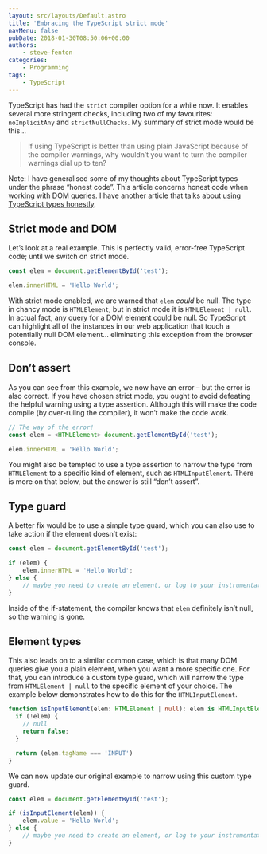 ```yaml
---
layout: src/layouts/Default.astro
title: 'Embracing the TypeScript strict mode'
navMenu: false
pubDate: 2018-01-30T08:50:06+00:00
authors:
    - steve-fenton
categories:
    - Programming
tags:
    - TypeScript
---
```


TypeScript has had the `strict` compiler option for a while now. It enables several more stringent checks, including two of my favourites: `noImplicitAny` and `strictNullChecks`. My summary of strict mode would be this…

> If using TypeScript is better than using plain JavaScript because of the compiler warnings, why wouldn’t you want to turn the compiler warnings dial up to ten?

Note: I have generalised some of my thoughts about TypeScript types under the phrase “honest code”. This article concerns honest code when working with DOM queries. I have another article that talks about [using TypeScript types honestly](/blog/2018/02/apply-typescript-types-honestly/).

## Strict mode and DOM

Let’s look at a real example. This is perfectly valid, error-free TypeScript code; until we switch on strict mode.

```typescript
const elem = document.getElementById('test');

elem.innerHTML = 'Hello World';
```

With strict mode enabled, we are warned that `elem` *could* be null. The type in chancy mode is `HTMLElement`, but in strict mode it is `HTMLElement | null`. In actual fact, any query for a DOM element could be null. So TypeScript can highlight all of the instances in our web application that touch a potentially null DOM element… eliminating this exception from the browser console.

## Don’t assert

As you can see from this example, we now have an error – but the error is also correct. If you have chosen strict mode, you ought to avoid defeating the helpful warning using a type assertion. Although this will make the code compile (by over-ruling the compiler), it won’t make the code work.

```typescript
// The way of the error!
const elem = <HTMLElement> document.getElementById('test');

elem.innerHTML = 'Hello World';
```

You might also be tempted to use a type assertion to narrow the type from `HTMLElement` to a specific kind of element, such as `HTMLInputElement`. There is more on that below, but the answer is still “don’t assert”.

## Type guard

A better fix would be to use a simple type guard, which you can also use to take action if the element doesn’t exist:

```typescript
const elem = document.getElementById('test');

if (elem) {
    elem.innerHTML = 'Hello World';
} else {
    // maybe you need to create an element, or log to your instrumentation
}
```

Inside of the if-statement, the compiler knows that `elem` definitely isn’t null, so the warning is gone.

## Element types

This also leads on to a similar common case, which is that many DOM queries give you a plain element, when you want a more specific one. For that, you can introduce a custom type guard, which will narrow the type from `HTMLElement | null` to the specific element of your choice. The example below demonstrates how to do this for the `HTMLInputElement`.

```typescript
function isInputElement(elem: HTMLElement | null): elem is HTMLInputElement {
  if (!elem) {
    // null
    return false;
  }

  return (elem.tagName === 'INPUT')
}
```

We can now update our original example to narrow using this custom type guard.

```typescript
const elem = document.getElementById('test');

if (isInputElement(elem)) {
    elem.value = 'Hello World';
} else {
    // maybe you need to create an element, or log to your instrumentation
}
```